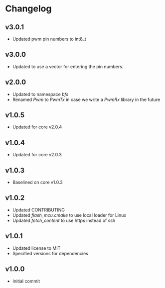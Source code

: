 # Changelog

## v3.0.1
- Updated pwm pin numbers to int8_t

## v3.0.0
- Updated to use a vector for entering the pin numbers.

## v2.0.0
- Updated to namespace *bfs*
- Renamed *Pwm* to *PwmTx* in case we write a *PwmRx* library in the future

## v1.0.5
- Updated for core v2.0.4

## v1.0.4
- Updated for core v2.0.3

## v1.0.3
- Baselined on core v1.0.3

## v1.0.2
- Updated CONTRIBUTING
- Updated *flash_mcu.cmake* to use local loader for Linux
- Updated *fetch_content* to use https instead of ssh

## v1.0.1
- Updated license to MIT
- Specified versions for dependencies

## v1.0.0
- Initial commit
